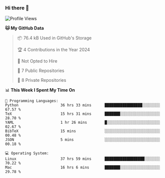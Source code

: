 ### Hi there 👋

<!--
**huayuan4396/huayuan4396** is a ✨ _special_ ✨ repository because its `README.md` (this file) appears on your GitHub profile.

Here are some ideas to get you started:

- 🔭 I’m currently working on ...
- 🌱 I’m currently learning ...
- 👯 I’m looking to collaborate on ...
- 🤔 I’m looking for help with ...
- 💬 Ask me about ...
- 📫 How to reach me: ...
- 😄 Pronouns: ...
- ⚡ Fun fact: ...
-->

<!--START_SECTION:waka-->
![Profile Views](http://img.shields.io/badge/Profile%20Views-20-blue)

**🐱 My GitHub Data** 

> 📦 76.4 kB Used in GitHub's Storage 
 > 
> 🏆 4 Contributions in the Year 2024
 > 
> 🚫 Not Opted to Hire
 > 
> 📜 7 Public Repositories 
 > 
> 🔑 8 Private Repositories 
 > 
📊 **This Week I Spent My Time On** 

```text
💬 Programming Languages: 
Python                   36 hrs 33 mins      █████████████████░░░░░░░░   67.57 % 
TeX                      15 hrs 31 mins      ███████░░░░░░░░░░░░░░░░░░   28.70 % 
YAML                     1 hr 26 mins        █░░░░░░░░░░░░░░░░░░░░░░░░   02.67 % 
BibTeX                   15 mins             ░░░░░░░░░░░░░░░░░░░░░░░░░   00.48 % 
JSON                     5 mins              ░░░░░░░░░░░░░░░░░░░░░░░░░   00.18 % 

💻 Operating System: 
Linux                    37 hrs 59 mins      ██████████████████░░░░░░░   70.22 % 
Mac                      16 hrs 6 mins       ███████░░░░░░░░░░░░░░░░░░   29.78 % 
```


<!--END_SECTION:waka-->
